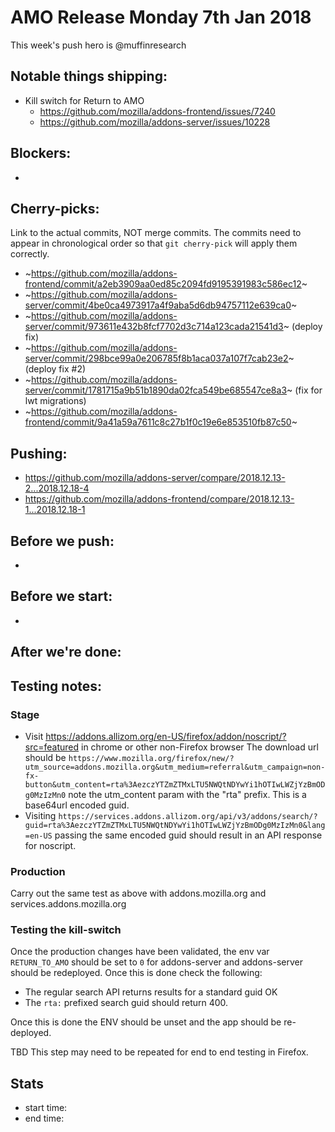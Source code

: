 # AMO Release Monday 7th Jan 2018

This week's push hero is @muffinresearch

## Notable things shipping:

* Kill switch for Return to AMO
  * https://github.com/mozilla/addons-frontend/issues/7240
  * https://github.com/mozilla/addons-server/issues/10228



## Blockers:

*

## Cherry-picks:

Link to the actual commits, NOT merge commits. The commits need to appear
in chronological order so that `git cherry-pick` will apply them correctly.

* ~https://github.com/mozilla/addons-frontend/commit/a2eb3909aa0ed85c2094fd9195391983c586ec12~
* ~https://github.com/mozilla/addons-server/commit/4be0ca4973917a4f9aba5d6db94757112e639ca0~
* ~https://github.com/mozilla/addons-server/commit/973611e432b8fcf7702d3c714a123cada21541d3~ (deploy fix)
* ~https://github.com/mozilla/addons-server/commit/298bce99a0e206785f8b1aca037a107f7cab23e2~ (deploy fix #2)
* ~https://github.com/mozilla/addons-server/commit/1781715a9b51b1890da02fca549be685547ce8a3~ (fix for lwt migrations) 
* ~https://github.com/mozilla/addons-frontend/commit/9a41a59a7611c8c27b1f0c19e6e853510fb87c50~

## Pushing:


* https://github.com/mozilla/addons-server/compare/2018.12.13-2...2018.12.18-4
* https://github.com/mozilla/addons-frontend/compare/2018.12.13-1...2018.12.18-1

## Before we push:

*

## Before we start:

*

## After we're done:


## Testing notes:

### Stage

* Visit https://addons.allizom.org/en-US/firefox/addon/noscript/?src=featured in chrome or other non-Firefox browser
The download url should be `https://www.mozilla.org/firefox/new/?utm_source=addons.mozilla.org&utm_medium=referral&utm_campaign=non-fx-button&utm_content=rta%3AezczYTZmZTMxLTU5NWQtNDYwYi1hOTIwLWZjYzBmODg0MzIzMn0`  note the utm_content param with the "rta" prefix. This is a base64url encoded guid.
* Visiting `https://services.addons.allizom.org/api/v3/addons/search/?guid=rta%3AezczYTZmZTMxLTU5NWQtNDYwYi1hOTIwLWZjYzBmODg0MzIzMn0&lang=en-US` passing the same encoded guid should result in an API response for noscript.

### Production

Carry out the same test as above with addons.mozilla.org and services.addons.mozilla.org

### Testing the kill-switch

Once the production changes have been validated, the env var `RETURN_TO_AMO` should be set to `0` for addons-server and addons-server should be redeployed. Once this is done check the following:

* The regular search API returns results for a standard guid OK
* The `rta:` prefixed search guid should return 400.

Once this is done the ENV should be unset and the app should be re-deployed. 

TBD This step may need to be repeated for end to end testing in Firefox.

## Stats

* start time:
* end time:
